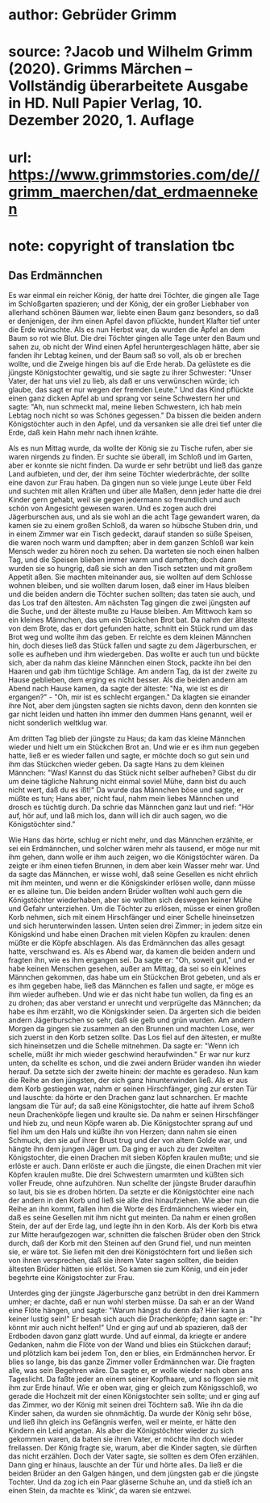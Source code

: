 # author: Gebrüder Grimm
# source: ?Jacob und Wilhelm Grimm (2020). Grimms Märchen – Vollständig überarbeitete Ausgabe in HD. Null Papier Verlag, 10. Dezember 2020, 1. Auflage
# url: https://www.grimmstories.com/de//grimm_maerchen/dat_erdmaenneken
# note: copyright of translation tbc

## Das Erdmännchen 

Es war einmal ein reicher König, der hatte drei Töchter, die gingen alle
Tage im Schloßgarten spazieren; und der König, der ein großer Liebhaber
von allerhand schönen Bäumen war, liebte einen Baum ganz besonders, so
daß er denjenigen, der ihm einen Apfel davon pflückte, hundert Klafter
tief unter die Erde wünschte. Als es nun Herbst war, da wurden die Äpfel
an dem Baum so rot wie Blut. Die drei Töchter gingen alle Tage unter den
Baum und sahen zu, ob nicht der Wind einen Apfel heruntergeschlagen
hätte, aber sie fanden ihr Lebtag keinen, und der Baum saß so voll, als
ob er brechen wollte, und die Zweige hingen bis auf die Erde herab. Da
gelüstete es die jüngste Königstochter gewaltig, und sie sagte zu ihrer
Schwester: "Unser Vater, der hat uns viel zu lieb, als daß er uns
verwünschen würde; ich glaube, das sagt er nur wegen der fremden
Leute." Und das Kind pflückte einen ganz dicken Apfel ab und sprang vor
seine Schwestern her und sagte: "Ah, nun schmeckt mal, meine lieben
Schwestern, ich hab mein Lebtag noch nicht so was Schönes gegessen." Da
bissen die beiden andern Königstöchter auch in den Apfel, und da
versanken sie alle drei tief unter die Erde, daß kein Hahn mehr nach
ihnen krähte.

Als es nun Mittag wurde, da wollte der König sie zu Tische rufen, aber
sie waren nirgends zu finden. Er suchte sie überall, im Schloß und im
Garten, aber er konnte sie nicht finden. Da wurde er sehr betrübt und
ließ das ganze Land aufbieten, und der, der ihm seine Töchter
wiederbrächte, der sollte eine davon zur Frau haben. Da gingen nun so
viele junge Leute über Feld und suchten mit allen Kräften und über alle
Maßen, denn jeder hatte die drei Kinder gern gehabt, weil sie gegen
jedermann so freundlich und auch schön von Angesicht gewesen waren. Und
es zogen auch drei Jägerburschen aus, und als sie wohl an die acht Tage
gewandert waren, da kamen sie zu einem großen Schloß, da waren so
hübsche Stuben drin, und in einem Zimmer war ein Tisch gedeckt, darauf
standen so süße Speisen, die waren noch warm und dampften; aber in dem
ganzen Schloß war kein Mensch weder zu hören noch zu sehen. Da warteten
sie noch einen halben Tag, und die Speisen blieben immer warm und
dampften; doch dann wurden sie so hungrig, daß sie sich an den Tisch
setzten und mit großem Appetit aßen. Sie machten miteinander aus, sie
wollten auf dem Schlosse wohnen bleiben, und sie wollten darum losen,
daß einer im Haus bleiben und die beiden andern die Töchter suchen
sollten; das taten sie auch, und das Los traf den ältesten. Am nächsten
Tag gingen die zwei jüngsten auf die Suche, und der älteste mußte zu
Hause bleiben. Am Mittwoch kam so ein kleines Männchen, das um ein
Stückchen Brot bat. Da nahm der älteste von dem Brote, das er dort
gefunden hatte, schnitt ein Stück rund um das Brot weg und wollte ihm
das geben. Er reichte es dem kleinen Männchen hin, doch dieses ließ das
Stück fallen und sagte zu dem Jägerburschen, er solle es aufheben und
ihm wiedergeben. Das wollte er auch tun und bückte sich, aber da nahm
das kleine Männchen einen Stock, packte ihn bei den Haaren und gab ihm
tüchtige Schläge. Am andern Tag, da ist der zweite zu Hause geblieben,
dem erging es nicht besser. Als die beiden andern am Abend nach Hause
kamen, da sagte der älteste: "Na, wie ist es dir ergangen?" - "Oh,
mir ist es schlecht ergangen." Da klagten sie einander ihre Not, aber
dem jüngsten sagten sie nichts davon, denn den konnten sie gar nicht
leiden und hatten ihn immer den dummen Hans genannt, weil er nicht
sonderlich weltklug war.

Am dritten Tag blieb der jüngste zu Haus; da kam das kleine Männchen
wieder und hielt um ein Stückchen Brot an. Und wie er es ihm nun gegeben
hatte, ließ er es wieder fallen und sagte, er möchte doch so gut sein
und ihm das Stückchen wieder geben. Da sagte Hans zu dem kleinen
Männchen: "Was! Kannst du das Stück nicht selber aufheben? Gibst du dir
um deine tägliche Nahrung nicht einmal soviel Mühe, dann bist du auch
nicht wert, daß du es ißt!" Da wurde das Männchen böse und sagte, er
müßte es tun; Hans aber, nicht faul, nahm mein liebes Männchen und
drosch es tüchtig durch. Da schrie das Männchen ganz laut und rief:
"Hör auf, hör auf, und laß mich los, dann will ich dir auch sagen, wo
die Königstöchter sind."

Wie Hans das hörte, schlug er nicht mehr, und das Männchen erzählte, er
sei ein Erdmännchen, und solcher wären mehr als tausend, er möge nur mit
ihm gehen, dann wolle er ihm auch zeigen, wo die Königstöchter wären. Da
zeigte er ihm einen tiefen Brunnen, in dem aber kein Wasser mehr war.
Und da sagte das Männchen, er wisse wohl, daß seine Gesellen es nicht
ehrlich mit ihm meinten, und wenn er die Königskinder erlösen wolle,
dann müsse er es alleine tun. Die beiden andern Brüder wollten wohl auch
gern die Königstöchter wiederhaben, aber sie wollten sich deswegen
keiner Mühe und Gefahr unterziehen. Um die Töchter zu erlösen, müsse er
einen großen Korb nehmen, sich mit einem Hirschfänger und einer Schelle
hineinsetzen und sich herunterwinden lassen. Unten seien drei Zimmer; in
jedem sitze ein Königskind und habe einen Drachen mit vielen Köpfen zu
kraulen: denen müßte er die Köpfe abschlagen. Als das Erdmännchen das
alles gesagt hatte, verschwand es. Als es Abend war, da kamen die beiden
andern und fragten ihn, wie es ihm ergangen sei. Da sagte er: "Oh,
soweit gut," und er habe keinen Menschen gesehen, außer am Mittag, da
sei so ein kleines Männchen gekommen, das habe um ein Stückchen Brot
gebeten, und als er es ihm gegeben habe, ließ das Männchen es fallen und
sagte, er möge es ihm wieder aufheben. Und wie er das nicht habe tun
wollen, da fing es an zu drohen; das aber verstand er unrecht und
verprügelte das Männchen; da habe es ihm erzählt, wo die Königskinder
seien. Da ärgerten sich die beiden andern Jägerburschen so sehr, daß sie
gelb und grün wurden. Am andern Morgen da gingen sie zusammen an den
Brunnen und machten Lose, wer sich zuerst in den Korb setzen sollte. Das
Los fiel auf den ältesten, er mußte sich hineinsetzen und die Schelle
mitnehmen. Da sagte er: "Wenn ich schelle, müßt ihr mich wieder
geschwind heraufwinden." Er war nur kurz unten, da schellte es schon,
und die zwei andern Brüder wanden ihn wieder herauf. Da setzte sich der
zweite hinein: der machte es geradeso. Nun kam die Reihe an den
jüngsten, der sich ganz hinunterwinden ließ. Als er aus dem Korb
gestiegen war, nahm er seinen Hirschfänger, ging zur ersten Tür und
lauschte: da hörte er den Drachen ganz laut schnarchen. Er machte
langsam die Tür auf; da saß eine Königstochter, die hatte auf ihrem
Schoß neun Drachenköpfe liegen und kraulte sie. Da nahm er seinen
Hirschfänger und hieb zu, und neun Köpfe waren ab. Die Königstochter
sprang auf und fiel ihm um den Hals und küßte ihn von Herzen; dann nahm
sie einen Schmuck, den sie auf ihrer Brust trug und der von altem Golde
war, und hängte ihn dem jungen Jäger um. Da ging er auch zu der zweiten
Königstochter, die einen Drachen mit sieben Köpfen kraulen mußte; und
sie erlöste er auch. Dann erlöste er auch die jüngste, die einen Drachen
mit vier Köpfen kraulen mußte. Die drei Schwestern umarmten und küßten
sich voller Freude, ohne aufzuhören. Nun schellte der jüngste Bruder
daraufhin so laut, bis sie es droben hörten. Da setzte er die
Königstöchter eine nach der andern in den Korb und ließ sie alle drei
hinaufziehen. Wie aber nun die Reihe an ihn kommt, fallen ihm die Worte
des Erdmännchens wieder ein, daß es seine Gesellen mit ihm nicht gut
meinten. Da nahm er einen großen Stein, der auf der Erde lag, und legte
ihn in den Korb. Als der Korb bis etwa zur Mitte heraufgezogen war,
schnitten die falschen Brüder oben den Strick durch, daß der Korb mit
den Steinen auf den Grund fiel, und nun meinten sie, er wäre tot. Sie
liefen mit den drei Königstöchtern fort und ließen sich von ihnen
versprechen, daß sie ihrem Vater sagen sollten, die beiden ältesten
Brüder hätten sie erlöst. So kamen sie zum König, und ein jeder begehrte
eine Königstochter zur Frau.

Unterdes ging der jüngste Jägerbursche ganz betrübt in den drei Kammern
umher; er dachte, daß er nun wohl sterben müsse. Da sah er an der Wand
eine Flöte hängen, und sagte: "Warum hängst du denn da? Hier kann ja
keiner lustig sein!" Er besah sich auch die Drachenköpfe; dann sagte
er: "Ihr könnt mir auch nicht helfen!" Und er ging auf und ab
spazieren, daß der Erdboden davon ganz glatt wurde. Und auf einmal, da
kriegte er andere Gedanken, nahm die Flöte von der Wand und blies ein
Stückchen darauf; und plötzlich kam bei jedem Ton, den er blies, ein
Erdmännchen hervor. Er blies so lange, bis das ganze Zimmer voller
Erdmännchen war. Die fragten alle, was sein Begehren wäre. Da sagte er,
er wolle wieder nach oben ans Tageslicht. Da faßte jeder an einem seiner
Kopfhaare, und so flogen sie mit ihm zur Erde hinauf. Wie er oben war,
ging er gleich zum Königsschloß, wo gerade die Hochzeit mit der einen
Königstochter sein sollte; und er ging auf das Zimmer, wo der König mit
seinen drei Töchtern saß. Wie ihn da die Kinder sahen, da wurden sie
ohnmächtig. Da wurde der König sehr böse, und ließ ihn gleich ins
Gefängnis werfen, weil er meinte, er hätte den Kindern ein Leid angetan.
Als aber die Königstöchter wieder zu sich gekommen waren, da baten sie
ihren Vater, er möchte ihn doch wieder freilassen. Der König fragte sie,
warum, aber die Kinder sagten, sie dürften das nicht erzählen. Doch der
Vater sagte, sie sollten es dem Ofen erzählen. Dann ging er hinaus,
lauschte an der Tür und hörte alles. Da ließ er die beiden Brüder an den
Galgen hängen, und dem jüngsten gab er die jüngste Tochter. Und da zog
ich ein Paar gläserne Schuhe an, und da stieß ich an einen Stein, da
machte es 'klink', da waren sie entzwei.
